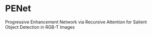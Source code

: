 # PENet
Progressive Enhancement Network via Recursive Attention for Salient Object Detection in RGB-T Images

